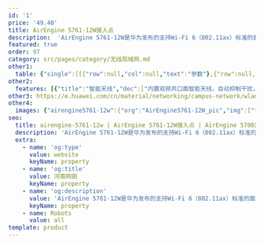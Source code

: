 ```yaml
---
id: '1'
price: '49.40'
title: AirEngine 5761-12W接入点
description:  'AirEngine 5761-12W是华为发布的支持Wi-Fi 6（802.11ax）标准的面板AP。内置智能天线，信号随用户而动，极大地增强用户对无线网络的使用体验。支持2×2 MIMO，2.4GHz和5GHz双频同时提供业务，整机速率可达1.775Gbps。其中下行端口GE4支持POE out，可为IP phone等终端供电，适用于酒店、医院、宿舍等房间密集场所。'
featured: true
order: 97
category: src/pages/category/无线局域网.md
other1: 
  table: {"single":[[{"row":null,"col":null,"text":"参数"},{"row":null,"col":null,"text":"AirEngine 5761-12W"}],[{"row":null,"col":null,"text":"尺寸（宽 x 深 x 高）"},{"row":null,"col":null,"text":"86mm×160mm×38mm"}],[{"row":null,"col":null,"text":"电源输入"},{"row":null,"col":null,"text":"DC：46V～57V\nPoE供电：满足802.3at/af以太网供电标准\n说明：802.3af时，USB，PSE功能受限"}],[{"row":null,"col":null,"text":"最大功耗"},{"row":null,"col":null,"text":"13.1W（不包含USB，POE out）\n说明：实际最大功耗遵照不同国家和地区法规而有所不同"}],[{"row":null,"col":null,"text":"最大用户数"},{"row":null,"col":null,"text":"≤1024\n说明：使用环境不同实际用户数存在差异"}],[{"row":null,"col":null,"text":"工作温度"},{"row":null,"col":null,"text":"0℃ ～+40℃"}],[{"row":null,"col":null,"text":"天线类型"},{"row":null,"col":null,"text":"内置智能天线"}],[{"row":null,"col":null,"text":"MIMO:空间流"},{"row":null,"col":null,"text":"2.4GHz: 2×2:2，5GHz：2×2:2"}],[{"row":null,"col":null,"text":"无线协议"},{"row":null,"col":null,"text":"802.11a/b/g/n/ac/ac wave2/ax"}],[{"row":null,"col":null,"text":"最高速率"},{"row":null,"col":null,"text":"1.775Gbps"}]]}
other2:
  features: [{"title":"智能天线","dec":["内置双频共口面智能天线，自动抑制干扰，覆盖半径提升20%，同位置信号强度提升100%，给用户带来稳定无死角的覆盖"]},{"title":"丰富的接口","dec":["提供1x1GE电口，4xGE下行接口（GE4支持POE out），2xRJ45直通口（兼容RJ11）"]},{"title":"云管理","dec":["可通过华为云管理平台对AP设备及业务进行管理和运维，节省网络运维成本"]}]
other3: https://e.huawei.com/cn/material/networking/campus-network/wlan/bea52b5cc8cd4ccfb4ff63447d23ae78
other4:
  images: {"airengine5761-12w":{"org":"AirEngine5761-12W_pic","img":["front.webp","front_bottom.webp","front_left.webp","front_right.webp","rear.webp","rear_bottom.webp"]}}
seo:
  title: airengine-5761-12w | AirEngine 5761-12W接入点 | AirEngine 5700系列 | 室内接入点 | 无线局域网 | 企业网络
  description: 'AirEngine 5761-12W是华为发布的支持Wi-Fi 6（802.11ax）标准的面板AP。内置智能天线，信号随用户而动，极大地增强用户对无线网络的使用体验。支持2×2 MIMO，2.4GHz和5GHz双频同时提供业务，整机速率可达1.775Gbps。其中下行端口GE4支持POE out，可为IP phone等终端供电，适用于酒店、医院、宿舍等房间密集场所。'
  extra:
    - name: 'og:type'
      value: website
      keyName: property
    - name: 'og:title'
      value: 河南网田
      keyName: property
    - name: 'og:description'
      value: 'AirEngine 5761-12W是华为发布的支持Wi-Fi 6（802.11ax）标准的面板AP。内置智能天线，信号随用户而动，极大地增强用户对无线网络的使用体验。支持2×2 MIMO，2.4GHz和5GHz双频同时提供业务，整机速率可达1.775Gbps。其中下行端口GE4支持POE out，可为IP phone等终端供电，适用于酒店、医院、宿舍等房间密集场所。'
      keyName: property
    - name: Robots
      value: all
template: product
---
```

